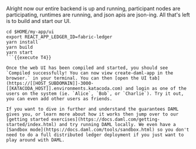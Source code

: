 Alright now our entire backend is up and running, participant nodes are participating, runtimes are running, and json apis are json-ing. All that's left is to build and start our UI.

```
cd $HOME/my-app/ui
export REACT_APP_LEDGER_ID=fabric-ledger
yarn install
yarn build
yarn start
```{{execute T4}}

Once the web UI has been compiled and started, you should see `Compiled successfully! You can now view create-daml-app in the browser.` in your terminal. You can then [open the UI tab](https://[[HOST_SUBDOMAIN]]-3000-[[KATACODA_HOST]].environments.katacoda.com) and login as one of the users on the system (ie. `Alice`, `Bob`, or `Charlie`). Try it out, you can even add other users as friends.

If you want to dive in further and understand the guarantees DAML gives you, or learn more about how it works then jump over to our [getting started exercises](https://docs.daml.com/getting-started/index.html) and try running DAML locally. We even have a [Sandbox mode](https://docs.daml.com/tools/sandbox.html) so you don't need to do a full distributed ledger deployment if you just want to play around with DAML.